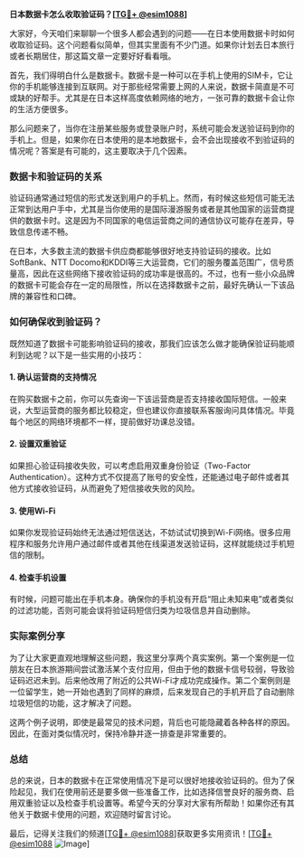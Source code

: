 **日本数据卡怎么收取验证码？[[TG💪+ @esim1088](https://t.me/s/esim1088)]**

大家好，今天咱们来聊聊一个很多人都会遇到的问题——在日本使用数据卡时如何收取验证码。这个问题看似简单，但其实里面有不少门道。如果你计划去日本旅行或者长期居住，那这篇文章一定要好好看看哦。

首先，我们得明白什么是数据卡。数据卡是一种可以在手机上使用的SIM卡，它让你的手机能够连接到互联网。对于那些经常需要上网的人来说，数据卡简直是不可或缺的好帮手。尤其是在日本这样高度依赖网络的地方，一张可靠的数据卡会让你的生活方便很多。

那么问题来了，当你在注册某些服务或登录账户时，系统可能会发送验证码到你的手机上。但是，如果你在日本使用的是本地数据卡，会不会出现接收不到验证码的情况呢？答案是有可能的，这主要取决于几个因素。

### 数据卡和验证码的关系

验证码通常通过短信的形式发送到用户的手机上。然而，有时候这些短信可能无法正常到达用户手中，尤其是当你使用的是国际漫游服务或者是其他国家的运营商提供的数据卡时。这是因为不同国家的电信运营商之间的通信协议可能存在差异，导致信息传递不畅。

在日本，大多数主流的数据卡供应商都能够很好地支持验证码的接收。比如SoftBank、NTT Docomo和KDDI等三大运营商，它们的服务覆盖范围广，信号质量高，因此在这些网络下接收验证码的成功率是很高的。不过，也有一些小众品牌的数据卡可能会存在一定的局限性，所以在选择数据卡之前，最好先确认一下该品牌的兼容性和口碑。

### 如何确保收到验证码？

既然知道了数据卡可能影响验证码的接收，那我们应该怎么做才能确保验证码能顺利到达呢？以下是一些实用的小技巧：

#### 1. 确认运营商的支持情况

在购买数据卡之前，你可以先查询一下该运营商是否支持接收国际短信。一般来说，大型运营商的服务都比较稳定，但也建议你直接联系客服询问具体情况。毕竟每个地区的网络环境都不一样，提前做好功课总没错。

#### 2. 设置双重验证

如果担心验证码接收失败，可以考虑启用双重身份验证（Two-Factor Authentication）。这种方式不仅提高了账号的安全性，还能通过电子邮件或者其他方式接收验证码，从而避免了短信接收失败的风险。

#### 3. 使用Wi-Fi

如果你发现验证码始终无法通过短信送达，不妨试试切换到Wi-Fi网络。很多应用程序和服务允许用户通过邮件或者其他在线渠道发送验证码，这样就能绕过手机短信的限制。

#### 4. 检查手机设置

有时候，问题可能出在手机本身。确保你的手机没有开启“阻止未知来电”或者类似的过滤功能，否则可能会误将验证码短信归类为垃圾信息并自动删除。

### 实际案例分享

为了让大家更直观地理解这些问题，我这里分享两个真实案例。第一个案例是一位朋友在日本旅游期间尝试激活某个支付应用，但由于他的数据卡信号较弱，导致验证码迟迟未到。后来他改用了附近的公共Wi-Fi才成功完成操作。第二个案例则是一位留学生，她一开始也遇到了同样的麻烦，后来发现自己的手机开启了自动删除垃圾短信的功能，这才解决了问题。

这两个例子说明，即使是最常见的技术问题，背后也可能隐藏着各种各样的原因。因此，在面对类似情况时，保持冷静并逐一排查是非常重要的。

### 总结

总的来说，日本的数据卡在正常使用情况下是可以很好地接收验证码的。但为了保险起见，我们在使用前还是要多做一些准备工作，比如选择信誉良好的服务商、启用双重验证以及检查手机设置等。希望今天的分享对大家有所帮助！如果你还有其他关于数据卡使用的问题，欢迎随时留言讨论。

最后，记得关注我们的频道[[TG💪+ @esim1088](https://t.me/s/esim1088)]获取更多实用资讯！[[TG💪+ @esim1088](https://t.me/s/esim1088) ![Image](https://i.postimg.cc/4NQfJmqS/Snipaste-2025-05-13-00-14-12.png)]